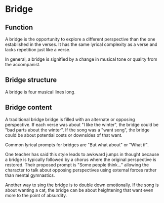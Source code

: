 # Bridge

## Function

A bridge is the opportunity to explore a different perspective than the one established in the verses. It has the same lyrical complexity as a verse and lacks repetition just like a verse.

In general, a bridge is signified by a change in musical tone or quality from the accompanist.

## Bridge structure

A bridge is four musical lines long.

## Bridge content

A traditional bridge bridge is filled with an alternate or opposing perspective. If each verse was about "I like the winter", the bridge could be "bad parts about the winter". If the song was a "want song", the bridge could be about potential costs or downsides of that want.

Common lyrical prompts for bridges are "But what about" or "What if".

One teacher has said this style leads to awkward jumps in thought because a bridge is typically followed by a chorus where the original perspective is restored. Their proposed prompt is "Some people think..." allowing the character to talk about opposing perspectives using external forces rather than mental gymnastics.

Another way to sing the bridge is to double down emotionally. If the song is about wanting a cat, the bridge can be about heightening that want even more to the point of absurdity.

